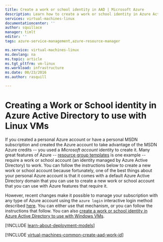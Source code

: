 ```yaml
---
title: Create a work or school identity in AAD | Microsoft Azure
description: Learn how to create a work or school identity in Azure Active Directory to use with your Linux virtual machines.
services: virtual-machines-linux
documentationcenter: ''
author: squillace
manager: timlt
editor: ''
tags: azure-service-management,azure-resource-manager

ms.service: virtual-machines-linux
ms.devlang: na
ms.topic: article
ms.tgt_pltfrm: vm-linux
ms.workload: infrastructure
ms.date: 08/23/2016
ms.author: rasquill

---
```

# Creating a Work or School identity in Azure Active Directory to use with Linux VMs
If you created a personal Azure account or have a personal MSDN subscription and created the Azure account to take advantage of the MSDN Azure credits -- you used a *Microsoft account* identity to create it. Many great features of Azure -- [resource group templates](../resource-group-overview.md) is one example -- require a work or school account (an identity managed by Azure Active Directory) to work. You can follow the instructions below to create a new work or school account because fortunately, one of the best things about your personal Azure account is that it comes with a default Azure Active Directory domain that you can use to create a new work or school account that you can use with Azure features that require it.

However, recent changes make it possible to manage your subscription with any type of Azure account using the `azure login` interactive login method described [here](../xplat-cli-connect.md). You can either use that mechanism, or you can follow the instructions that follow. You can also [create a work or school identity in Azure Active Directory to use with Windows VMs](virtual-machines-windows-create-aad-work-id.md).

[!INCLUDE [learn-about-deployment-models](../../includes/learn-about-deployment-models-both-include.md)]

[!INCLUDE [virtual-machines-common-create-aad-work-id](../../includes/virtual-machines-common-create-aad-work-id.md)]

